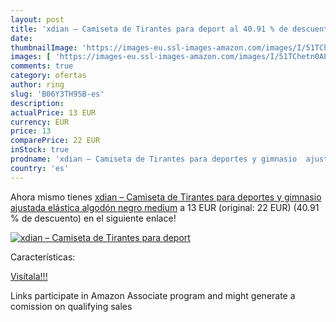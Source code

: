 ```yaml
---
layout: post
title: 'xdian – Camiseta de Tirantes para deport al 40.91 % de descuento'
date: 
thumbnailImage: 'https://images-eu.ssl-images-amazon.com/images/I/51TChetn0AL._SL200_.jpg'
images: [ 'https://images-eu.ssl-images-amazon.com/images/I/51TChetn0AL._SL200_.jpg' ]
comments: true
category: ofertas
author: ring
slug: 'B06Y3TH95B-es'
description:
actualPrice: 13 EUR
currency: EUR
price: 13
comparePrice: 22 EUR
inStock: true
prodname: 'xdian – Camiseta de Tirantes para deportes y gimnasio  ajustada  elástica  algodón  negro  medium'
country: 'es'
---
```


Ahora mismo tienes [xdian – Camiseta de Tirantes para deportes y gimnasio  ajustada  elástica  algodón  negro  medium](https://www.amazon.es/dp/B06Y3TH95B/?tag=tolees-21) a 13 EUR (original: 22 EUR) (40.91 %  de descuento) en el siguiente enlace!

[![xdian – Camiseta de Tirantes para deport](https://images-eu.ssl-images-amazon.com/images/I/51TChetn0AL._SL200_.jpg)](https://www.amazon.es/dp/B06Y3TH95B/?tag=tolees-21)

Características:


[Visítala!!!](https://www.amazon.es/dp/B06Y3TH95B/?tag=tolees-21)

Links participate in Amazon Associate program and might generate a comission on qualifying sales

